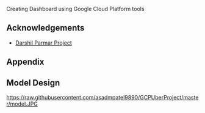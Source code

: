 
Creating Dashboard using Google Cloud Platform tools



## Acknowledgements

 - [Darshil Parmar Project](https://github.com/darshilparmar/uber-etl-pipeline-data-engineering-project)


## Appendix



## Model Design

https://raw.githubusercontent.com/asadmpatel9890/GCPUberProject/master/model.JPG

